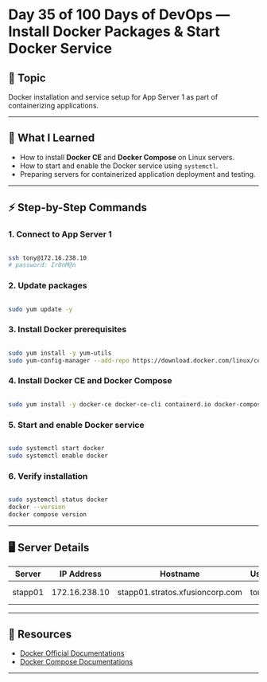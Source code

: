
# Day 35 of 100 Days of DevOps — Install Docker Packages & Start Docker Service

## 📌 Topic
Docker installation and service setup for App Server 1 as part of containerizing applications.

---

## 📝 What I Learned
- How to install **Docker CE** and **Docker Compose** on Linux servers.
- How to start and enable the Docker service using `systemctl`.
- Preparing servers for containerized application deployment and testing.

---

## ⚡ Step-by-Step Commands

### 1. Connect to App Server 1

```bash

ssh tony@172.16.238.10
# password: Ir0nM@n

````

### 2. Update packages

```bash

sudo yum update -y

```

### 3. Install Docker prerequisites

```bash

sudo yum install -y yum-utils
sudo yum-config-manager --add-repo https://download.docker.com/linux/centos/docker-ce.repo

```

### 4. Install Docker CE and Docker Compose

```bash

sudo yum install -y docker-ce docker-ce-cli containerd.io docker-compose-plugin

```

### 5. Start and enable Docker service

```bash

sudo systemctl start docker
sudo systemctl enable docker

```

### 6. Verify installation

```bash

sudo systemctl status docker
docker --version
docker compose version

```

---

## 🖥 Server Details

| Server  | IP Address    | Hostname                        | User | Password | Role           |
| ------- | ------------- | ------------------------------- | ---- | -------- | -------------- |
| stapp01 | 172.16.238.10 | stapp01.stratos.xfusioncorp.com | tony | Ir0nM\@n | Nautilus App 1 |

---

## 🔗 Resources

* [Docker Official Documentations](https://docs.docker.com/get-docker/)
* [Docker Compose Documentations](https://docs.docker.com/compose/)

---



